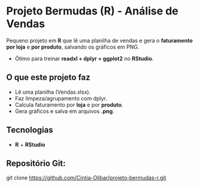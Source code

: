 # Projeto Bermudas (R) - Análise de Vendas

Pequeno projeto em **R** que lê uma planilha de vendas e gera o **faturamento por loja** e **por produto**, salvando os gráficos em PNG. 
- Ótimo para treinar **readxl + dplyr + ggplot2** no **RStudio**.


## O que este projeto faz
- Lê uma planilha (Vendas.xlsx).
- Faz limpeza/agrupamento com dplyr.
- Calcula faturamento por **loja** e por **produto**.
- Gera gráficos e salva em arquivos **.png**.



## Tecnologias
- **R** + **RStudio**

## Repositório Git:

git clone https://github.com/Cintia-Olibar/projeto-bermudas-r.git



